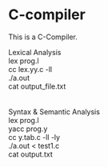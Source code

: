 # C-compiler
This is a C-Compiler.

Lexical Analysis <br>
lex prog.l   <br>
cc lex.yy.c -ll   <br>
./a.out   <br>
cat output_file.txt  <br>
<br><br>
Syntax & Semantic Analysis  <br>
lex prog.l  <br>
yacc prog.y  <br>
cc y.tab.c -ll -ly  <br>
./a.out < test1.c   <br>
cat output.txt     <br>
